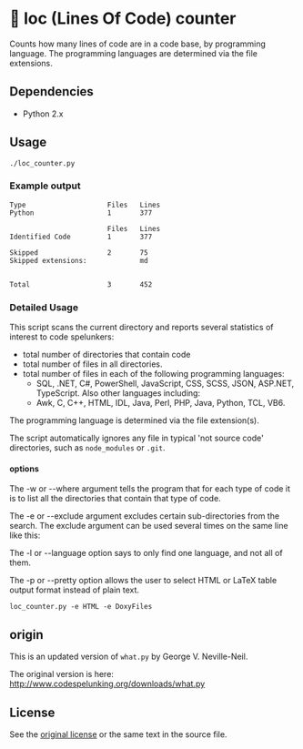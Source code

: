# :memo: loc (Lines Of Code) counter

Counts how many lines of code are in a code base, by programming language.
The programming languages are determined via the file extensions.

## Dependencies

- Python 2.x

## Usage

```
./loc_counter.py
```

### Example output

```
Type                    Files   Lines
Python                  1       377

                        Files   Lines
Identified Code         1       377

Skipped                 2       75
Skipped extensions:             md


Total                   3       452
```

### Detailed Usage

This script scans the current directory and reports several
statistics of interest to code spelunkers:

- total number of directories that contain code
- total number of files in all directories.
- total number of files in each of the following programming
  languages: 
  - SQL, .NET, C#, PowerShell, JavaScript, CSS, SCSS, JSON, ASP.NET, TypeScript.
  Also other languages including:
  - Awk, C, C++, HTML, IDL, Java, Perl, PHP, Java, Python, TCL, VB6.

The programming language is determined via the file extension(s).

The script automatically ignores any file in typical 'not source code' directories, such as `node_modules` or `.git`.

#### options

The -w or --where argument tells the program that for each type of
code it is to list all the directories that contain that type of code.

The -e or --exclude argument excludes certain sub-directories from the
search.  The exclude argument can be used several times on the same
line like this:

The -l or --language option says to only find one language, and not
all of them.

The -p or --pretty option allows the user to select HTML or LaTeX
table output format instead of plain text.

`
loc_counter.py -e HTML -e DoxyFiles
`

## origin

This is an updated version of `what.py` by George V. Neville-Neil.

The original version is here: http://www.codespelunking.org/downloads/what.py

## License

See the [original license](LICENSE) or the same text in the source file.
